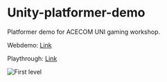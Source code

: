 # Unity-platformer-demo

Platformer demo for ACECOM UNI gaming workshop.

Webdemo: [Link](https://larkl.github.io/platformer-game-webdemo/)

Playthrough: [Link](https://www.youtube.com/watch?v=0ZFEPW9tF4U)

![First level](platformer-screen.jpg "Gameplay")